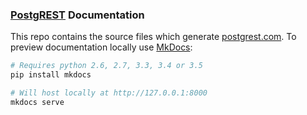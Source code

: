 ### [PostgREST](https://github.com/begriffs/postgrest) Documentation

This repo contains the source files which generate [postgrest.com](http://postgrest.com). To preview
documentation locally use [MkDocs](http://www.mkdocs.org/):

```bash
# Requires python 2.6, 2.7, 3.3, 3.4 or 3.5
pip install mkdocs

# Will host locally at http://127.0.0.1:8000
mkdocs serve
```
